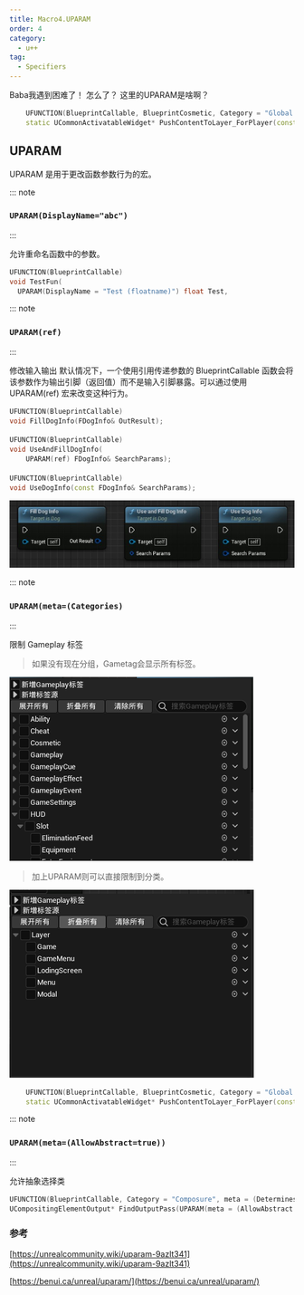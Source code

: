 ```yaml
---
title: Macro4.UPARAM
order: 4
category:
  - u++
tag:
  - Specifiers
---
```


<ChatMessage avatar="../../assets/emoji/bqb (4).png" :avatarWidth="45">
Baba我遇到困难了！
</ChatMessage>

<ChatMessage avatar="../../assets/emoji/bqb (2).png" :avatarWidth="40" alignLeft>
怎么了？
</ChatMessage>

<ChatMessage avatar="../../assets/emoji/bqb (4).png" :avatarWidth="45">
这里的UPARAM是啥啊？
</ChatMessage>

```cpp
	UFUNCTION(BlueprintCallable, BlueprintCosmetic, Category = "Global UI Extensions")
	static UCommonActivatableWidget* PushContentToLayer_ForPlayer(const ULocalPlayer* LocalPlayer, UPARAM(meta = (Categories = "UI.Layer")) FGameplayTag LayerName, UPARAM(meta = (AllowAbstract = false)) TSubclassOf<UCommonActivatableWidget> WidgetClass);
```
## UPARAM
<ChatMessage avatar="../../assets/emoji/bqb (1).png" :avatarWidth="40" alignLeft>
UPARAM 是用于更改函数参数行为的宏。
</ChatMessage>


::: note
### `UPARAM(DisplayName="abc")`
:::

<ChatMessage avatar="../../assets/emoji/bqb (2).png" :avatarWidth="40" alignLeft>
允许重命名函数中的参数。
</ChatMessage>

```cpp
UFUNCTION(BlueprintCallable)
void TestFun(
  UPARAM(DisplayName = "Test (floatname)") float Test,
```


::: note
### `UPARAM(ref)`
:::

<ChatMessage avatar="../../assets/emoji/bqb (2).png" :avatarWidth="40" alignLeft>
修改输入输出
</ChatMessage>

 <ChatMessage avatar="../../assets/emoji/new1.png" :avatarWidth="40" alignLeft>
默认情况下，一个使用引用传递参数的 BlueprintCallable 函数会将该参数作为输出引脚（返回值）而不是输入引脚暴露。可以通过使用 UPARAM(ref) 宏来改变这种行为。
</ChatMessage>

```cpp
UFUNCTION(BlueprintCallable)
void FillDogInfo(FDogInfo& OutResult);

UFUNCTION(BlueprintCallable)
void UseAndFillDogInfo(
    UPARAM(ref) FDogInfo& SearchParams);

UFUNCTION(BlueprintCallable)
void UseDogInfo(const FDogInfo& SearchParams);
```

![](..%2Fassets%2Fuparam-ref.jpg)

::: note
###  `UPARAM(meta=(Categories)`
:::

<ChatMessage avatar="../../assets/emoji/new5.png" :avatarWidth="40" alignLeft>
限制 Gameplay 标签
</ChatMessage>

>如果没有现在分组，Gametag会显示所有标签。

![](..%2Fassets%2Fwithoutparam.png)

>加上UPARAM则可以直接限制到分类。

![](..%2Fassets%2Fhasuparam.png)

```cpp
	UFUNCTION(BlueprintCallable, BlueprintCosmetic, Category = "Global UI Extensions")
	static UCommonActivatableWidget* PushContentToLayer_ForPlayer(const ULocalPlayer* LocalPlayer, UPARAM(meta = (Categories = "UI.Layer")) FGameplayTag LayerName, UPARAM(meta = (AllowAbstract = false)) TSubclassOf<UCommonActivatableWidget> WidgetClass);
```



::: note
###  `UPARAM(meta=(AllowAbstract=true))`
:::

<ChatMessage avatar="../../assets/emoji/bqb (2).png" :avatarWidth="40" alignLeft>
允许抽象选择类
</ChatMessage>

```cpp
UFUNCTION(BlueprintCallable, Category = "Composure", meta = (DeterminesOutputType = "OutputType"))
UCompositingElementOutput* FindOutputPass(UPARAM(meta = (AllowAbstract = "false"))TSubclassOf<UCompositingElementOutput> OutputType);
```

### 参考

[https://unrealcommunity.wiki/uparam-9azlt341](https://unrealcommunity.wiki/uparam-9azlt341)

[https://benui.ca/unreal/uparam/](https://benui.ca/unreal/uparam/)
